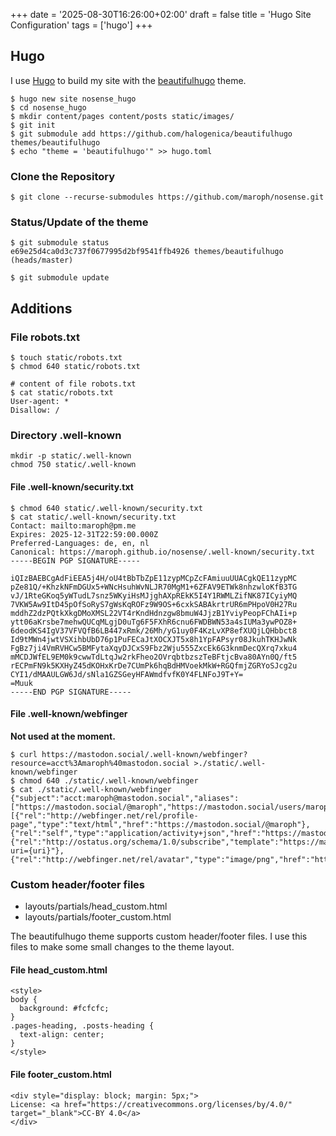 +++
date = '2025-08-30T16:26:00+02:00'
draft = false
title = 'Hugo Site Configuration'
tags = ['hugo']
+++

## Hugo
I use [Hugo](https://gohugo.io/) to build my site with the
[beautifulhugo](https://github.com/halogenica/beautifulhugo)
theme.

```
$ hugo new site nosense_hugo
$ cd nosense_hugo
$ mkdir content/pages content/posts static/images/
$ git init
$ git submodule add https://github.com/halogenica/beautifulhugo themes/beautifulhugo
$ echo "theme = 'beautifulhugo'" >> hugo.toml
```

### Clone the Repository
```
$ git clone --recurse-submodules https://github.com/maroph/nosense.git
```

### Status/Update of the theme
```
$ git submodule status
e69e25d4ca0d3c737f0677995d2bf9541ffb4926 themes/beautifulhugo (heads/master)
```

```
$ git submodule update
```

## Additions
### File robots.txt
```
$ touch static/robots.txt
$ chmod 640 static/robots.txt

# content of file robots.txt
$ cat static/robots.txt
User-agent: *
Disallow: /
```

### Directory .well-known
```
mkdir -p static/.well-known
chmod 750 static/.well-known
```

#### File .well-known/security.txt
```
$ chmod 640 static/.well-known/security.txt
$ cat static/.well-known/security.txt
Contact: mailto:maroph@pm.me
Expires: 2025-12-31T22:59:00.000Z
Preferred-Languages: de, en, nl
Canonical: https://maroph.github.io/nosense/.well-known/security.txt
-----BEGIN PGP SIGNATURE-----

iQIzBAEBCgAdFiEEA5j4H/oU4tBbTbZpE11zypMCpZcFAmiuuUUACgkQE11zypMC
pZe81Q/+KhzkNFmDGUx5+WNcHsuhWvNLJR70MgM1+6ZFAV9ETWk8nhzwloKfB3TG
vJ/1RteGKoq5yWTudL7snz5WKyiHsMJjghAXpREkK5I4Y1RWMLZifNK87ICyiyMQ
7VKW5Aw9ItD45pOfSoRyS7gWsKqROFz9W9OS+6cxkSABAkrtrUR6mPHpoV0H27Ru
mddhZ2dzPQtkXkgDMoXMSL22VT4rKndHdnzgw8bmuW4JjzB1YviyPeopFChAIi+p
ytt06aKrsbe7mehwQUCqMLgjD0uTg6F5FXhR6cnu6FWDBWN53a4sIUMa3ywPOZ8+
6deodKS4IgV37VFVQfB6LB447xRmk/26Mh/yG1uy0F4KzLvXP8efXUQjLQHbbct8
Id9tMWn4jwtVSXihbUbD76p1PuFECaJtXOCXJT5x8h1YpFAPsyr08JkuhTKHJwNk
FgBz7ji4VmRVHCw5BMFytaXqyDJCxS9Fbz2Wju555ZxcEk6G3knmDecQXrq7xku4
mMCDJWfEL9EM0k9cwwTdLtqJw2rkFheo2OVrqbtbzszTeBFtjcBva80AYn0Q/ft5
rECPmFN9k5KXHyZ45dKOHxKrDe7CUmPk6hqBdHMVoekMkW+RGQfmjZGRYoSJcg2u
CYI1/dMAAULGW6Jd/sNla1GZSGeyHFAWmdfvfK0Y4FLNFoJ9T+Y=
=Muuk
-----END PGP SIGNATURE-----
```

#### File .well-known/webfinger
**Not used at the moment.**

```
$ curl https://mastodon.social/.well-known/webfinger?resource=acct%3Amaroph%40mastodon.social >./static/.well-known/webfinger
$ chmod 640 ./static/.well-known/webfinger
$ cat ./static/.well-known/webfinger
{"subject":"acct:maroph@mastodon.social","aliases":["https://mastodon.social/@maroph","https://mastodon.social/users/maroph"],"links":[{"rel":"http://webfinger.net/rel/profile-page","type":"text/html","href":"https://mastodon.social/@maroph"},{"rel":"self","type":"application/activity+json","href":"https://mastodon.social/users/maroph"},{"rel":"http://ostatus.org/schema/1.0/subscribe","template":"https://mastodon.social/authorize_interaction?uri={uri}"},{"rel":"http://webfinger.net/rel/avatar","type":"image/png","href":"https://files.mastodon.social/accounts/avatars/111/708/673/709/924/092/original/55d984c54f10241d.png"}]}
```

### Custom header/footer files
* layouts/partials/head_custom.html
* layouts/partials/footer_custom.html

The beautifulhugo theme supports custom header/footer files. I use this
files to make some small changes to the theme layout.

#### File head_custom.html
```
<style>
body {
  background: #fcfcfc;
}
.pages-heading, .posts-heading {
  text-align: center;
}
</style>
```

#### File footer_custom.html
```
<div style="display: block; margin: 5px;">
License: <a href="https://creativecommons.org/licenses/by/4.0/" target="_blank">CC-BY 4.0</a>
</div>
```
